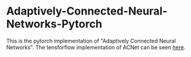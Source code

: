 # Adaptively-Connected-Neural-Networks-Pytorch
This is the pytorch implementation of "Adaptively Connected Neural Networks". The tensforflow implementation of ACNet can be seen [here](https://github.com/wanggrun/Adaptively-Connected-Neural-Networks-Pytorch).
